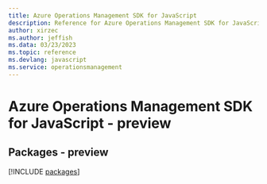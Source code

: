 ```yaml
---
title: Azure Operations Management SDK for JavaScript
description: Reference for Azure Operations Management SDK for JavaScript
author: xirzec
ms.author: jeffish
ms.data: 03/23/2023
ms.topic: reference
ms.devlang: javascript
ms.service: operationsmanagement
---
```

# Azure Operations Management SDK for JavaScript - preview
## Packages - preview
[!INCLUDE [packages](operations-management-index.md)]